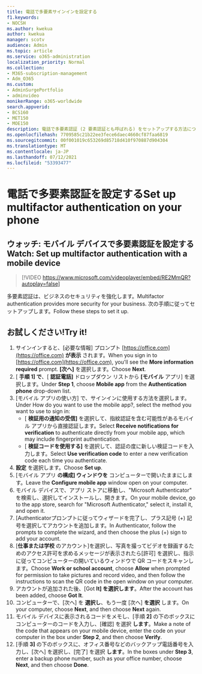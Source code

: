 ```yaml
---
title: 電話で多要素サインインを設定する
f1.keywords:
- NOCSH
ms.author: kwekua
author: kwekua
manager: scotv
audience: Admin
ms.topic: article
ms.service: o365-administration
localization_priority: Normal
ms.collection:
- M365-subscription-management
- Adm_O365
ms.custom:
- AdminSurgePortfolio
- adminvideo
monikerRange: o365-worldwide
search.appverid:
- BCS160
- MET150
- MOE150
description: 電話で多要素認証 (2 要素認証とも呼ばれる) をセットアップする方法について学習します。
ms.openlocfilehash: 7709585c21b22ee3fece6daec4660cf87faa6819
ms.sourcegitcommit: 00f001019c653269d85718d410f970887d904304
ms.translationtype: MT
ms.contentlocale: ja-JP
ms.lasthandoff: 07/12/2021
ms.locfileid: "53393477"
---
```

# <a name="set-up-multifactor-authentication-on-your-phone"></a><span data-ttu-id="3299d-103">電話で多要素認証を設定する</span><span class="sxs-lookup"><span data-stu-id="3299d-103">Set up multifactor authentication on your phone</span></span>

## <a name="watch-set-up-multifactor-authentication-with-a-mobile-device"></a><span data-ttu-id="3299d-104">ウォッチ: モバイル デバイスで多要素認証を設定する</span><span class="sxs-lookup"><span data-stu-id="3299d-104">Watch: Set up multifactor authentication with a mobile device</span></span>

> [!VIDEO https://www.microsoft.com/videoplayer/embed/RE2MmQR?autoplay=false]

<span data-ttu-id="3299d-105">多要素認証は、ビジネスのセキュリティを強化します。</span><span class="sxs-lookup"><span data-stu-id="3299d-105">Multifactor authentication provides more security for your business.</span></span> <span data-ttu-id="3299d-106">次の手順に従ってセットアップします。</span><span class="sxs-lookup"><span data-stu-id="3299d-106">Follow these steps to set it up.</span></span>

## <a name="try-it"></a><span data-ttu-id="3299d-107">お試しください!</span><span class="sxs-lookup"><span data-stu-id="3299d-107">Try it!</span></span>

1. <span data-ttu-id="3299d-108">サインインすると、[必要な情報] プロンプト [https://office.com](https://office.com) **が表示** されます。</span><span class="sxs-lookup"><span data-stu-id="3299d-108">When you sign in to [https://office.com](https://office.com), you'll see the **More information required** prompt.</span></span> <span data-ttu-id="3299d-109">**[次へ]** を選択します。</span><span class="sxs-lookup"><span data-stu-id="3299d-109">Choose **Next**.</span></span>
1. <span data-ttu-id="3299d-110">[ **手順 1] で**、[ **認証電話]** ドロップダウン リストから **[モバイル** アプリ] を選択します。</span><span class="sxs-lookup"><span data-stu-id="3299d-110">Under **Step 1**, choose **Mobile app** from the **Authentication phone** drop-down list.</span></span>
1. <span data-ttu-id="3299d-111">[モバイル アプリの使い方] で、サインインに使用する方法を選択します。</span><span class="sxs-lookup"><span data-stu-id="3299d-111">Under How do you want to use the mobile app?, select the method you want to use to sign in:</span></span>
    - <span data-ttu-id="3299d-112">[ **検証用の通知の受信]** を選択して、指紋認証を含む可能性があるモバイル アプリから直接認証します。</span><span class="sxs-lookup"><span data-stu-id="3299d-112">Select **Receive notifications for verification** to authenticate directly from your mobile app, which may include fingerprint authentication.</span></span>
    - <span data-ttu-id="3299d-113">[ **検証コードを使用する]** を選択して、認証の度に新しい検証コードを入力します。</span><span class="sxs-lookup"><span data-stu-id="3299d-113">Select **Use verification code** to enter a new verification code each time you authenticate.</span></span>
1. <span data-ttu-id="3299d-114">**設定** を選択します。</span><span class="sxs-lookup"><span data-stu-id="3299d-114">Choose **Set up**.</span></span>
1. <span data-ttu-id="3299d-115">[モバイル アプリ **の構成] ウィンドウを** コンピューターで開いたままにします。</span><span class="sxs-lookup"><span data-stu-id="3299d-115">Leave the **Configure mobile app** window open on your computer.</span></span>
1. <span data-ttu-id="3299d-116">モバイル デバイスで、アプリ ストアに移動し、"Microsoft Authenticator" を検索し、選択してインストールし、開きます。</span><span class="sxs-lookup"><span data-stu-id="3299d-116">On your mobile device, go to the app store, search for "Microsoft Authenticator," select it, install it, and open it.</span></span>
1. <span data-ttu-id="3299d-117">[Authenticatorプロンプトに従ってウィザードを完了し、プラス記号 (+) 記号を選択してアカウントを追加します。</span><span class="sxs-lookup"><span data-stu-id="3299d-117">In Authenticator, follow the prompts to complete the wizard, and then choose the plus (+) sign to add your account.</span></span>
1. <span data-ttu-id="3299d-118">[**仕事または学校** のアカウント]を選択し、写真を撮ってビデオを録画するためのアクセス許可を求めるメッセージが表示されたら[許可] を選択し、指示に従ってコンピューターの開いているウィンドウで QR コードをスキャンします。</span><span class="sxs-lookup"><span data-stu-id="3299d-118">Choose **Work or school account**, choose **Allow** when prompted for permission to take pictures and record video, and then follow the instructions to scan the QR code in the open window on your computer.</span></span>
1. <span data-ttu-id="3299d-119">アカウントが追加された後、[Got **It] を選択します**。</span><span class="sxs-lookup"><span data-stu-id="3299d-119">After the account has been added, choose **Got It**.</span></span>
1. <span data-ttu-id="3299d-120">コンピューターで、[次へ] を **選択し**、もう一度 [次へ] **を選択** します。</span><span class="sxs-lookup"><span data-stu-id="3299d-120">On your computer, choose **Next**, and then choose **Next** again.</span></span>
1. <span data-ttu-id="3299d-121">モバイル デバイスに表示されるコードをメモし、[手順 **2]** の下のボックスにコンピューターのコードを入力し、[確認] を選択 **します**。</span><span class="sxs-lookup"><span data-stu-id="3299d-121">Make a note of the code that appears on your mobile device, enter the code on your computer in the box under **Step 2**, and then choose **Verify**.</span></span>
1. <span data-ttu-id="3299d-122">[手順 **3]** の下のボックスに、オフィス番号などのバックアップ電話番号を入力し、[次へ] を選択し、[完了] を選択 **します**。</span><span class="sxs-lookup"><span data-stu-id="3299d-122">In the boxes under **Step 3**, enter a backup phone number, such as your office number, choose **Next**, and then choose **Done**.</span></span>